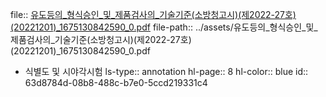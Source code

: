 file:: [유도등의_형식승인_및_제품검사의_기술기준(소방청고시)(제2022-27호)(20221201)_1675130842590_0.pdf](../assets/유도등의_형식승인_및_제품검사의_기술기준(소방청고시)(제2022-27호)(20221201)_1675130842590_0.pdf)
file-path:: ../assets/유도등의_형식승인_및_제품검사의_기술기준(소방청고시)(제2022-27호)(20221201)_1675130842590_0.pdf

- 식별도 및 시야각시험
  ls-type:: annotation
  hl-page:: 8
  hl-color:: blue
  id:: 63d8784d-08b8-488c-b7e0-5ccd219331c4